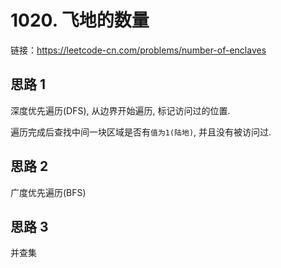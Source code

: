 # 1020. 飞地的数量

链接：https://leetcode-cn.com/problems/number-of-enclaves

## 思路 1

深度优先遍历(DFS), 从边界开始遍历, 标记访问过的位置.

遍历完成后查找中间一块区域是否有`值为1(陆地)`, 并且没有被访问过.

## 思路 2

广度优先遍历(BFS)

## 思路 3

并查集
